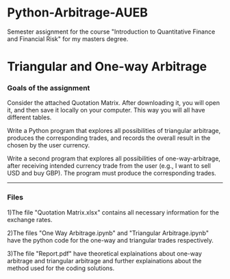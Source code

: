 # Python-Arbitrage-AUEB
Semester assignment for the course "Introduction to Quantitative Finance and Financial Risk" for my masters degree.



# Triangular and One-way Arbitrage #

### Goals of the assignment ###

Consider the attached Quotation Matrix. 
After downloading it, you will open it, and then save it locally on your computer. 
This way you will all have different tables.

Write a Python program that explores all possibilities of triangular arbitrage, produces the corresponding trades,
and records the overall result in the chosen by the user currency.

Write a second program that explores all possibilities of one-way-arbitrage, after receiving intended currency trade from the user (e.g., I want to sell USD and buy GBP). 
The program must produce the corresponding trades.


_______________________________________________________________________________________________________________________________________________________________________________

### Files ###

1)The file "Quotation Matrix.xlsx" contains all necessary information for the exchange rates.

2)The files "One Way Arbitrage.ipynb" and "Triangular Arbitrage.ipynb" have the python code for the one-way and triangular trades respectively.

3)The file "Report.pdf" have theoretical explainations about one-way arbitrage and triangular arbitrage and further explainations about the method used for the coding solutions. 
